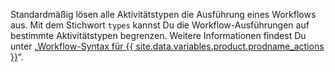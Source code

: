 Standardmäßig lösen alle Aktivitätstypen die Ausführung eines Workflows aus. Mit dem Stichwort `types` kannst Du die Workflow-Ausführungen auf bestimmte Aktivitätstypen begrenzen. Weitere Informationen findest Du unter „[Workflow-Syntax für {{ site.data.variables.product.prodname_actions }}](/articles/workflow-syntax-for-github-actions#onevent_nametypes)“.
